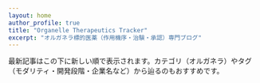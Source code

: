 ```yaml
---
layout: home
author_profile: true
title: "Organelle Therapeutics Tracker"
excerpt: "オルガネラ標的医薬（作用機序・治験・承認）専門ブログ"
---
```


最新記事はこの下に新しい順で表示されます。カテゴリ（オルガネラ）やタグ（モダリティ・開発段階・企業名など）から辿るのもおすすめです。
